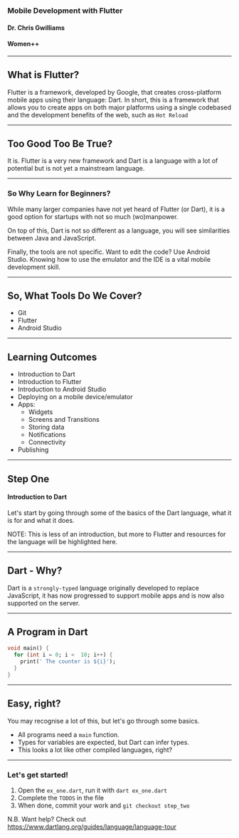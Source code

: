 ### Mobile Development with Flutter

#### Dr. Chris Gwilliams
#### Women++

---

## What is Flutter?

Flutter is a framework, developed by Google, that creates cross-platform mobile apps using their language: Dart.
In short, this is a framework that allows you to create apps on both major platforms using a single codebased and the development benefits of the web, such as `Hot Reload`

---

## Too Good Too Be True?

It is. Flutter is a very new framework and Dart is a language with a lot of potential but is not yet a mainstream language.

---

### So Why Learn for Beginners?

While many larger companies have not yet heard of Flutter (or Dart), it is a good option for startups with not so much (wo)manpower.

On top of this, Dart is not so different as a language, you will see similarities between Java and JavaScript.

Finally, the tools are not specific. Want to edit the code? Use Android Studio. Knowing how to use the emulator and the IDE is a vital mobile development skill.

---

## So, What Tools Do We Cover?

* Git
* Flutter
* Android Studio 

---

## Learning Outcomes

* Introduction to Dart
* Introduction to Flutter
* Introduction to Android Studio
* Deploying on a mobile device/emulator
* Apps:
  * Widgets
  * Screens and Transitions
  * Storing data
  * Notifications
  * Connectivity
* Publishing

---

## Step One

#### Introduction to Dart

Let's start by going through some of the basics of the Dart language, what it is for and what it does.

NOTE: This is less of an introduction, but more to Flutter and resources for the language will be highlighted here.

---

## Dart - Why?

Dart is a `strongly-typed` language originally developed to replace JavaScript, it has now progressed to support mobile apps and is now also supported on the server.

---

## A Program in Dart

```Dart
void main() {
  for (int i = 0; i <  10; i++) {
    print(' The counter is ${i}');
  }
}
```

---

## Easy, right?

You may recognise a lot of this, but let's go through some basics.

* All programs need a `main` function.
* Types for variables are expected, but Dart can infer types.
* This looks a lot like other compiled languages, right?

---

### Let's get started!

1. Open the `ex_one.dart`, run it with `dart ex_one.dart`
2. Complete the `TODOS` in the file
3. When done, commit your work and `git checkout step_two`

N.B. Want help? Check out https://www.dartlang.org/guides/language/language-tour





